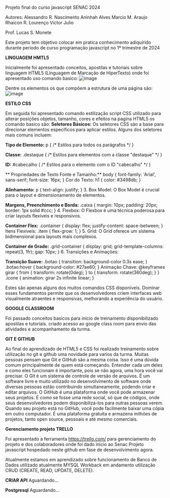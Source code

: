 Projeto final do curso javascript SENAC 2024

Autores: 
Alessandro R. Nascimento
Aninhah Alves
Marcio M. Araujo
Rhaicon R. Lourenço
Victor Julio

Prof. Lucas S. Monete

Este projeto tem objetivo colocar em pratica conhecimento adiquirido durante periodo de curso programação javascript no 1º trimestre de 2024

**LINGUAGEM HMTL5**

Inicialmente foi apresentado conceitos, apostilas e tutoriais sobre linguagem HTML5 (Linguagem de Marcação de HiperTexto) onde foi apresentado uso comando basico:
![image](https://github.com/MarcioMa/Projeto-Final-Senac-2024/assets/44624503/af76a8e3-366d-4034-88d7-04fb90f44815)

Dentre os elementos os que compõem a estrutura de uma página são:
![image](https://github.com/MarcioMa/Projeto-Final-Senac-2024/assets/44624503/4a9af6b0-5999-4395-a56d-f207a324727e)


**ESTILO CSS**

Em seguida foi apresentado comando estilização script CSS utilizado para alterar posições objetos, tamanho, cores e efeitos na pagina HTML5 os comando basico são:
**Seletores Básicos:**
Os seletores CSS são a base para direcionar elementos específicos para aplicar estilos. Alguns dos seletores mais comuns incluem:

**Tipo de Elemento:**
p { /* Estilos para todos os parágrafos */ }

**Classe:**
.destaque { /* Estilos para elementos com a classe "destaque" */ }

**ID:**
#cabecalho { /* Estilos para o elemento com o ID "cabecalho" */ }

** Propriedades de Texto Fonte e Tamanho:**
body { font-family: 'Arial', sans-serif; font-size: 16px; }
Cor do Texto:
h1 { color: #3498db; }

**Alinhamento:**
p { text-align: justify; }
3. Box Model:
O Box Model é crucial para o layout e dimensionamento de elementos.

**Margens, Preenchimento e Borda:**
.caixa { margin: 10px; padding: 20px; border: 1px solid #ccc; } 
4. Flexbox:
O Flexbox é uma técnica poderosa para criar layouts flexíveis e responsivos.

**Container Flex:**
.container { display: flex; justify-content: space-between; } 
Itens Flexíveis:
.item { flex-grow: 1; } 
5. Grid:
O Grid oferece um sistema bidimensional para layouts mais complexos.

**Container de Grade:**
.grid-container { display: grid; grid-template-columns: repeat(3, 1fr); gap: 10px; } 
6. Transições e Animações:

**Transição Suave:**
.botao { transition: background-color 0.3s ease; } .botao:hover { background-color: #27ae60; } 
Animação Chave:
@keyframes girar { from { transform: rotate(0deg); } to { transform: rotate(360deg); } } .icone { animation: girar 2s infinite linear; } 

Estes são apenas alguns dos muitos comandos CSS disponíveis. Dominar esses fundamentos permite que os desenvolvedores criem interfaces web visualmente atraentes e responsivas, melhorando a experiência do usuário.

**GOOGLE CLASSROOM**

Foi passado conceitos basicos para inicio de treinamento disponibilizado apostilas e tutoriais.
criado acesso ao google class room para envio das atividades e acompanhamento da turma.

**GIT E GITHUB**

Ao final do aprendizado de HTML5 e CSS foi realizado treinamento sobre utilização no git e github uma novidade para varios da turma. Muitas pessoas pensam que Git e GitHub são a mesma coisa. Isso é uma dúvida comum principalmente de quem está começando. Entender cada um deles e como eles funcionam é importante, pois se não agora, uma hora você vai precisar. O Git é um sistema de controle de versão de arquivos. É um software livre e muito utilizado no desenvolvimento de software onde diversas pessoas estão contribuindo simultaneamente, podendo criar e editar arquivos.
O GitHub é uma plataforma onde você pode armazenar seus projetos. É como se fosse uma rede social, só que de códigos, onde seus desenvolvedores podem disponibilizá-los para outras pessoas verem.
Quando seu projeto está no GitHub, você pode facilmente baixar uma cópia em outro computador. É uma plataforma gratuita e armazena milhões de projetos, tanto open source, pessoais e até mesmo comerciais.

**Gerenciamento projeto TRELLO**

Foi apresentado a ferramenta https://trello.com/ para gerenciamento do projeto e dos colaboradores onde foi dado inicio ao Senac Projeto javascript hospedado neste github em fase de desenvolvimento agora.

Atualmente estamos em aprendizado sobre funcionamento de Banco de Dados utilizado atualmente MYSQL Workback em andamento utilização CRUD (CREATE, READ, UPDATE, DELETE).

**CRIAR API** Aguardando...  

**Postgresql** Aguardando...
